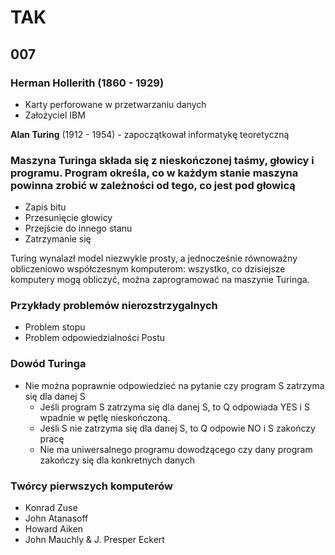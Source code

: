 # TAK

## 007

### Herman Hollerith (1860 - 1929)

- Karty perforowane w przetwarzaniu danych
- Założyciel IBM

**Alan Turing** (1912 - 1954) - zapoczątkował informatykę teoretyczną

### **Maszyna Turinga** składa się z nieskończonej taśmy, głowicy i programu. Program określa, co w każdym stanie maszyna powinna zrobić w zależności od tego, co jest pod głowicą

- Zapis bitu
- Przesunięcie głowicy
- Przejście do innego stanu
- Zatrzymanie się

Turing wynalazł model niezwykle prosty, a jednocześnie równoważny obliczeniowo współczesnym komputerom: wszystko, co dzisiejsze komputery mogą obliczyć, można zaprogramować na maszynie Turinga.

### Przykłady problemów nierozstrzygalnych

- Problem stopu
- Problem odpowiedzialności Postu

### Dowód Turinga

- Nie można poprawnie odpowiedzieć na pytanie czy program S zatrzyma się dla danej S
  - Jeśli program S zatrzyma się dla danej S, to Q odpowiada YES i S wpadnie w pętlę nieskończoną.
  - Jeśli S nie zatrzyma się dla danej S, to Q odpowie NO i S zakończy pracę
  - Nie ma uniwersalnego programu dowodzącego czy dany program zakończy się dla konkretnych danych

### Twórcy pierwszych komputerów

- Konrad Zuse
- John Atanasoff
- Howard Aiken
- John Mauchly & J. Presper Eckert
